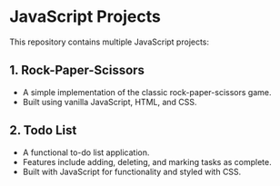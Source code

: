 # JavaScript Projects

This repository contains multiple JavaScript projects:

  ## 1. Rock-Paper-Scissors
  - A simple implementation of the classic rock-paper-scissors game.
  - Built using vanilla JavaScript, HTML, and CSS.
  
  ## 2. Todo List
  - A functional to-do list application.
  - Features include adding, deleting, and marking tasks as complete.
  - Built with JavaScript for functionality and styled with CSS.
